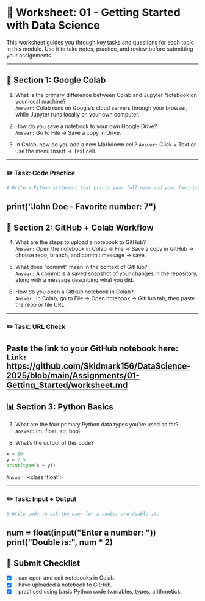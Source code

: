 # 📝 Worksheet: 01 - Getting Started with Data Science

This worksheet guides you through key tasks and questions for each topic in this module. Use it to take notes, practice, and review before submitting your assignments.

---

## 🧠 Section 1: Google Colab

1. What is the primary difference between Colab and Jupyter Notebook on your local machine?  
   `Answer:` Colab runs on Google’s cloud servers through your browser, while Jupyter runs locally on your own computer.

2. How do you save a notebook to your own Google Drive?  
   `Answer:` Go to File → Save a copy in Drive.
   
3. In Colab, how do you add a new Markdown cell?
`Answer:` Click + Text or use the menu Insert → Text cell.
---

### ✏️ Task: Code Practice

```python
# Write a Python statement that prints your full name and your favorite number. 
```
print("John Doe - Favorite number: 7")
---

## 🔗 Section 2: GitHub + Colab Workflow

4. What are the steps to upload a notebook to GitHub?  
   `Answer:` Open the notebook in Colab → File → Save a copy in GitHub → choose repo, branch, and commit message → save.

5. What does "commit" mean in the context of GitHub?  
   `Answer:` A commit is a saved snapshot of your changes in the repository, along with a message describing what you did.

6. How do you open a GitHub notebook in Colab?  
   `Answer:` In Colab, go to File → Open notebook → GitHub tab, then paste the repo or file URL.
---

### ✏️ Task: URL Check

Paste the link to your GitHub notebook here:  
`Link:` https://github.com/Skidmark156/DataScience-2025/blob/main/Assignments/01-Getting_Started/worksheet.md
---

## 📊 Section 3: Python Basics

7. What are the four primary Python data types you've used so far?  
   `Answer:` int, float, str, bool

8. What’s the output of this code?

```python
x = 10
y = 2.5
print(type(x + y))
```

   `Answer:` <class 'float'>
   
---

### ✏️ Task: Input + Output

```python
# Write code to ask the user for a number and double it.
```
num = float(input("Enter a number: "))
print("Double is:", num * 2)
---

## 🧾 Submit Checklist

- [x] I can open and edit notebooks in Colab.
- [x] I have uploaded a notebook to GitHub.
- [x] I practiced using basic Python code (variables, types, arithmetic).
